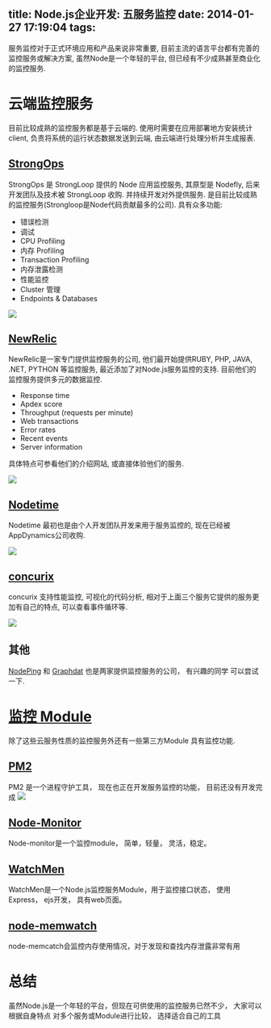 title: Node.js企业开发: 五服务监控
date: 2014-01-27 17:19:04
tags:
---
服务监控对于正式环境应用和产品来说非常重要, 目前主流的语言平台都有完善的监控服务或解决方案, 虽然Node是一个年轻的平台, 但已经有不少成熟甚至商业化的监控服务.


# 云端监控服务
目前比较成熟的监控服务都是基于云端的. 使用时需要在应用部署地方安装统计client, 负责将系统的运行状态数据发送到云端, 由云端进行处理分析并生成报表.

## [StrongOps](http://strongloop.com/node-js-performance/strongops/)
StrongOps 是 StrongLoop 提供的 Node 应用监控服务, 其原型是 Nodefly, 后来开发团队及技术被 StrongLoop 收购. 并持续开发对外提供服务. 是目前比较成熟的监控服务(Strongloop是Node代码贡献最多的公司). 具有众多功能:

* 错误检测
* 调试
* CPU Profiling
* 内存 Profiling
* Transaction Profiling
* 内存泄露检测
* 性能监控
* Cluster 管理
* Endpoints & Databases

![](http://public1.qiniudn.com/img/StrongLoop%20%20%20StrongOps.png.resized.png)


## [NewRelic](http://newrelic.com/nodejs)
NewRelic是一家专门提供监控服务的公司, 他们最开始提供RUBY, PHP, JAVA, .NET, PYTHON 等监控服务, 最近添加了对Node.js服务监控的支持. 目前他们的监控服务提供多元的数据监控.

* Response time
* Apdex score
* Throughput (requests per minute)
* Web transactions
* Error rates
* Recent events
* Server information

具体特点可参看他们的介绍网站, 或直接体验他们的服务.


![](http://public1.qiniudn.com/img/Node.js%20Troubleshooting%20%20%20Performance%20Monitoring%20%20%20New%20Relic.png.resized.png)


## [Nodetime](http://nodetime.com/)
Nodetime 最初也是由个人开发团队开发来用于服务监控的, 现在已经被AppDynamics公司收购. 

![](http://public1.qiniudn.com/img/Nodetime%20%20%20Performance%20Analytics%20for%20Node.js%20Applications%20%20Node.js%20APM.png.resized.png)

## [concurix](http://www.concurix.com/home)
concurix 支持性能监控, 可视化的代码分析, 相对于上面三个服务它提供的服务更加有自己的特点, 可以查看事件循环等.

![](http://public1.qiniudn.com/img/Concurix%20%20%20Node.js%20Monitoring%20and%20Profiling.png.resized.png)


## 其他
[NodePing](http://nodeping.com/) 和 [Graphdat](http://www.graphdat.com/) 也是两家提供监控服务的公司， 有兴趣的同学
可以尝试一下.

# [监控 Module](https://nodejsmodules.org/tags/profiler)
除了这些云服务性质的监控服务外还有一些第三方Module 具有监控功能.

## [PM2](https://github.com/Unitech/pm2)
PM2 是一个进程守护工具， 现在也正在开发服务监控的功能， 目前还没有开发完成
![](https://github-camo.global.ssl.fastly.net/32145fda8087b4ff62ec952853052183d445af8c/687474703a2f2f6c65617066726f6775692e636f6d2f636f6e74726f6c66726f672f696d672f63662d6c61796f75742d312e706e67)

## [Node-Monitor](http://lorenwest.github.io/node-monitor/)
Node-monitor是一个监控module， 简单，轻量， 灵活，稳定。

## [WatchMen](https://github.com/iloire/WatchMen)
WatchMen是一个Node.js监控服务Module，用于监控接口状态， 使用Express， ejs开发，
具有web页面。

## [node-memwatch](https://github.com/lloyd/node-memwatch)
node-memcatch会监控内存使用情况，对于发现和查找内存泄露非常有用



# 总结
虽然Node.js是一个年轻的平台，但现在可供使用的监控服务已然不少， 大家可以根据自身特点
对多个服务或Module进行比较， 选择适合自己的工具

